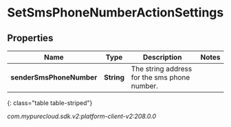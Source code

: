 # SetSmsPhoneNumberActionSettings


## Properties

| Name | Type | Description | Notes |
| ------------ | ------------- | ------------- | ------------- |
| **senderSmsPhoneNumber** | **String** | The string address for the sms phone number. |  |
{: class="table table-striped"}




_com.mypurecloud.sdk.v2:platform-client-v2:208.0.0_
